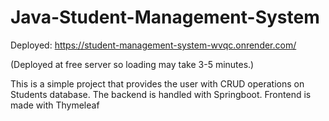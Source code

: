 # Java-Student-Management-System
Deployed: https://student-management-system-wvqc.onrender.com/

(Deployed at free server so loading may take 3-5 minutes.)

This is a simple project that provides the user with CRUD operations on Students database.
The backend is handled with Springboot.
Frontend is made with Thymeleaf

